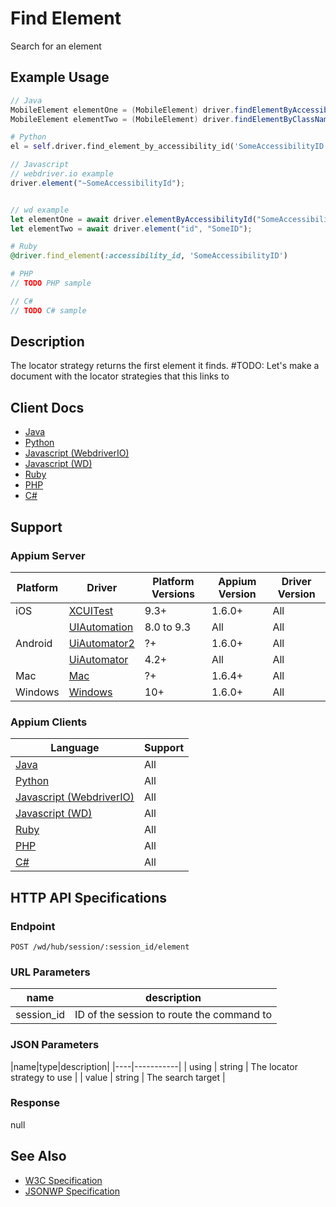 # Find Element

Search for an element
## Example Usage

```java
// Java
MobileElement elementOne = (MobileElement) driver.findElementByAccessibilityId("SomeAccessibilityID");
MobileElement elementTwo = (MobileElement) driver.findElementByClassName("SomeClassName");

```
```python
# Python
el = self.driver.find_element_by_accessibility_id('SomeAccessibilityID')

```
```javascript
// Javascript
// webdriver.io example
driver.element("~SomeAccessibilityId");


// wd example
let elementOne = await driver.elementByAccessibilityId("SomeAccessibilityID");
let elementTwo = await driver.element("id", "SomeID");

```
```ruby
# Ruby
@driver.find_element(:accessibility_id, 'SomeAccessibilityID')

```
```php
# PHP
// TODO PHP sample

```
```csharp
// C#
// TODO C# sample

```


## Description

The locator strategy returns the first element it finds. #TODO: Let's make a document with the locator strategies that this links to


## Client Docs

* [Java](https://seleniumhq.github.io/selenium/docs/api/java/org/openqa/selenium/WebElement.html#findElement-org.openqa.selenium.By-)
* [Python](http://selenium-python.readthedocs.io/api.html#selenium.webdriver.remote.webdriver.WebDriver.find_element)
* [Javascript (WebdriverIO)](http://webdriver.io/api/protocol/element.html#Usage)
* [Javascript (WD)](https://github.com/admc/wd/blob/master/lib/commands.js#L745)
* [Ruby](http://www.rubydoc.info/gems/selenium-webdriver/Selenium/WebDriver/)
* [PHP](https://github.com/appium/php-client/)
* [C#](https://github.com/appium/appium-dotnet-driver/)

## Support

### Appium Server

|Platform|Driver|Platform Versions|Appium Version|Driver Version|
|--------|----------------|------|--------------|--------------|
| iOS | [XCUITest](/docs/en/drivers/ios-xcuitest.md) | 9.3+ | 1.6.0+ | All |
|  | [UIAutomation](/docs/en/drivers/ios-uiautomation.md) | 8.0 to 9.3 | All | All |
| Android | [UiAutomator2](/docs/en/drivers/android-uiautomator2.md) | ?+ | 1.6.0+ | All |
|  | [UiAutomator](/docs/en/drivers/android-uiautomator.md) | 4.2+ | All | All |
| Mac | [Mac](/docs/en/drivers/mac.md) | ?+ | 1.6.4+ | All |
| Windows | [Windows](/docs/en/drivers/windows.md) | 10+ | 1.6.0+ | All |

### Appium Clients 

|Language|Support|
|--------|-------|
|[Java](https://github.com/appium/java-client/releases/latest)| All |
|[Python](https://github.com/appium/python-client/releases/latest)| All |
|[Javascript (WebdriverIO)](http://webdriver.io/index.html)| All |
|[Javascript (WD)](https://github.com/admc/wd/releases/latest)| All |
|[Ruby](https://github.com/appium/ruby_lib/releases/latest)| All |
|[PHP](https://github.com/appium/php-client/releases/latest)| All |
|[C#](https://github.com/appium/appium-dotnet-driver/releases/latest)| All |

## HTTP API Specifications

### Endpoint

`POST /wd/hub/session/:session_id/element`

### URL Parameters

|name|description|
|----|-----------|
|session_id|ID of the session to route the command to|

### JSON Parameters

|name|type|description|
|----|-----------|
| using | string | The locator strategy to use |
| value | string | The search target |

### Response

null

## See Also

* [W3C Specification](https://www.w3.org/TR/webdriver/#find-element)
* [JSONWP Specification](https://github.com/SeleniumHQ/selenium/wiki/JsonWireProtocol#sessionsessionidelement)
